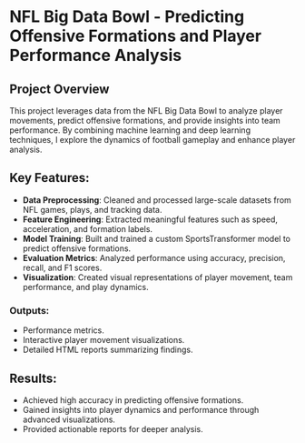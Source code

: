 # NFL Big Data Bowl - Predicting Offensive Formations and Player Performance Analysis

## Project Overview
This project leverages data from the NFL Big Data Bowl to analyze player movements, predict offensive formations, and provide insights into team performance. By combining machine learning and deep learning techniques, I explore the dynamics of football gameplay and enhance player analysis.

## Key Features:
- **Data Preprocessing**: Cleaned and processed large-scale datasets from NFL games, plays, and tracking data.
- **Feature Engineering**: Extracted meaningful features such as speed, acceleration, and formation labels.
- **Model Training**: Built and trained a custom SportsTransformer model to predict offensive formations.
- **Evaluation Metrics**: Analyzed performance using accuracy, precision, recall, and F1 scores.
- **Visualization**: Created visual representations of player movement, team performance, and play dynamics.


### Outputs:
- Performance metrics.
- Interactive player movement visualizations.
- Detailed HTML reports summarizing findings.

## Results:
- Achieved high accuracy in predicting offensive formations.
- Gained insights into player dynamics and performance through advanced visualizations.
- Provided actionable reports for deeper analysis.
